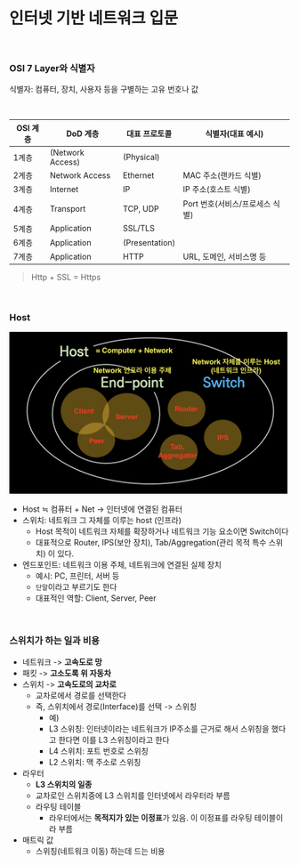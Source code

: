 # 인터넷 기반 네트워크 입문

<br>

### OSI 7 Layer와 식별자

식별자: 컴퓨터, 장치, 사용자 등을 구별하는 고유 번호나 값

<br>

| OSI 계층 | DoD 계층         | 대표 프로토콜    | 식별자(대표 예시)               |
| -------- | ---------------- | ---------------- | ------------------------------- |
| 1계층    | (Network Access) | (Physical)       |                                 |
| 2계층    | Network Access   | Ethernet         | MAC 주소(랜카드 식별)           |
| 3계층    | Internet         | IP               | IP 주소(호스트 식별)            |
| 4계층    | Transport        | TCP, UDP         | Port 번호(서비스/프로세스 식별) |
| 5계층    | Application      | SSL/TLS          |                               |
| 6계층    | Application      | (Presentation)   |                                 |
| 7계층    | Application      | HTTP             | URL, 도메인, 서비스명 등        |


> Http + SSL = Https

<br>

### Host
<img src="../resources/host.png" width="500">

- Host ≒ 컴퓨터 + Net -> 인터넷에 연결된 컴퓨터
- 스위치: 네트워크 그 자체를 이루는 host (인프라)
    - Host 목적이 네트워크 자체를 확장하거나 네트워크 기능 요소이면 Switch이다
    - 대표적으로 Router, IPS(보안 장치), Tab/Aggregation(관리 목적 특수 스위치) 이 있다.
- 엔드포인트: 네트워크 이용 주체, 네트워크에 연결된 실제 장치
    - 예시: PC, 프린터, 서버 등
    - `단말`이라고 부르기도 한다
    - 대표적인 역할: Client, Server, Peer



<br>

### 스위치가 하는 일과 비용
- 네트워크 -> **고속도로 망**
- 패킷 -> **고소도록 위 자동차**
- 스위치 -> **고속도로의 교차로**
    - 교차로에서 경로를 선택한다
    - 즉, 스위치에서 경로(Interface)를 선택 -> 스위칭
        - 예) 
        - L3 스위칭: 인터넷이라는 네트워크가 IP주소를 근거로 해서 스위칭을 했다고 한다면 이를 L3 스위칭이라고 한다
        - L4 스위치: 포트 번호로 스위칭
        - L2 스위치: 맥 주소로 스위칭
- 라우터
    - **L3 스위치의 일종**
    - 교차로인 스위치중에 L3 스위치를 인터넷에서 라우터라 부름
    - 라우팅 테이블
        - 라우터에서는 **목적지가 있는 이정표**가 있음. 이 이정표를 라우팅 테이블이라 부름
- 매트릭 값
    - 스위칭(네트워크 이동) 하는데 드는 비용